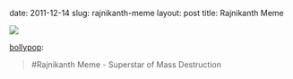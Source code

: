 date: 2011-12-14
slug: rajnikanth-meme
layout: post
title: Rajnikanth Meme


<a href="http://bollypop.in"><img src="/tumblr_files/tumblr_lw3w2mXNsc1qdvraco1_500.jpg"/></a>
<br/>
<p><a class="tumblr_blog" href="http://www.bollypop.in/post/14170631354/rajnikanth-meme-superstar-of-mass-destruction" target="_blank">bollypop</a>:</p>

<blockquote>
#Rajnikanth Meme - Superstar of Mass Destruction
</blockquote>
